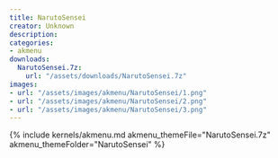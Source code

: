 ```yaml
---
title: NarutoSensei
creator: Unknown
description: 
categories:
- akmenu
downloads:
  NarutoSensei.7z:
    url: "/assets/downloads/NarutoSensei.7z"
images:
- url: "/assets/images/akmenu/NarutoSensei/1.png"
- url: "/assets/images/akmenu/NarutoSensei/2.png"
- url: "/assets/images/akmenu/NarutoSensei/3.png"
---
```


{% include kernels/akmenu.md akmenu_themeFile="NarutoSensei.7z" akmenu_themeFolder="NarutoSensei" %}
